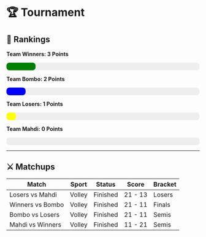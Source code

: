 
# 🏆 Tournament
## 🏅 Rankings

**Team Winners: 3 Points**
<div style="background-color: #eee; border-radius: 8px; width: 100%; height: 20px;">
  <div style="width: 15.0%; background-color: green; height: 100%; border-radius: 8px;"></div>
</div>
            
**Team Bombo: 2 Points**
<div style="background-color: #eee; border-radius: 8px; width: 100%; height: 20px;">
  <div style="width: 10.0%; background-color: blue; height: 100%; border-radius: 8px;"></div>
</div>
            
**Team Losers: 1 Points**
<div style="background-color: #eee; border-radius: 8px; width: 100%; height: 20px;">
  <div style="width: 5.0%; background-color: yellow; height: 100%; border-radius: 8px;"></div>
</div>
            
**Team Mahdi: 0 Points**
<div style="background-color: #eee; border-radius: 8px; width: 100%; height: 20px;">
  <div style="width: 0.0%; background-color: red; height: 100%; border-radius: 8px;"></div>
</div>
            
---

## ⚔️ Matchups 

| Match             | Sport | Status | Score | Bracket |
|-------------------|-------|--------|-------|---------|
| Losers vs Mahdi | Volley | Finished | 21 - 13 | Losers |
| Winners vs Bombo | Volley | Finished | 21 - 11 | Finals |
| Bombo vs Losers | Volley | Finished | 21 - 11 | Semis |
| Mahdi vs Winners | Volley | Finished | 11 - 21 | Semis |
